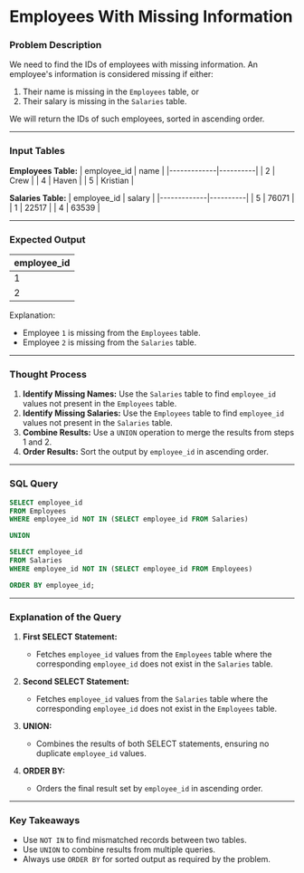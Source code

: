 # Employees With Missing Information

### Problem Description
We need to find the IDs of employees with missing information. An employee's information is considered missing if either:
1. Their name is missing in the `Employees` table, or
2. Their salary is missing in the `Salaries` table.

We will return the IDs of such employees, sorted in ascending order.

---

### Input Tables
**Employees Table:**
| employee_id | name     |
|-------------|----------|
| 2           | Crew     |
| 4           | Haven    |
| 5           | Kristian |

**Salaries Table:**
| employee_id | salary   |
|-------------|----------|
| 5           | 76071    |
| 1           | 22517    |
| 4           | 63539    |

---

### Expected Output
| employee_id |
|-------------|
| 1           |
| 2           |

Explanation:
- Employee `1` is missing from the `Employees` table.
- Employee `2` is missing from the `Salaries` table.

---

### Thought Process
1. **Identify Missing Names:** Use the `Salaries` table to find `employee_id` values not present in the `Employees` table.
2. **Identify Missing Salaries:** Use the `Employees` table to find `employee_id` values not present in the `Salaries` table.
3. **Combine Results:** Use a `UNION` operation to merge the results from steps 1 and 2.
4. **Order Results:** Sort the output by `employee_id` in ascending order.

---

### SQL Query
```sql
SELECT employee_id
FROM Employees
WHERE employee_id NOT IN (SELECT employee_id FROM Salaries)

UNION

SELECT employee_id
FROM Salaries
WHERE employee_id NOT IN (SELECT employee_id FROM Employees)

ORDER BY employee_id;
```

---

### Explanation of the Query
1. **First SELECT Statement:**
   - Fetches `employee_id` values from the `Employees` table where the corresponding `employee_id` does not exist in the `Salaries` table.

2. **Second SELECT Statement:**
   - Fetches `employee_id` values from the `Salaries` table where the corresponding `employee_id` does not exist in the `Employees` table.

3. **UNION:**
   - Combines the results of both SELECT statements, ensuring no duplicate `employee_id` values.

4. **ORDER BY:**
   - Orders the final result set by `employee_id` in ascending order.

---



### Key Takeaways
- Use `NOT IN` to find mismatched records between two tables.
- Use `UNION` to combine results from multiple queries.
- Always use `ORDER BY` for sorted output as required by the problem.
